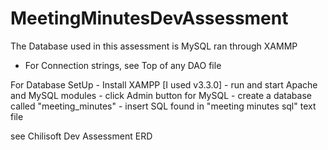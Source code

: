 # MeetingMinutesDevAssessment

The Database used in this assessment is MySQL ran through XAMMP
- For Connection strings, see Top of any DAO file

For Database SetUp
    - Install XAMPP [I used v3.3.0]
    - run and start Apache and MySQL modules
    - click Admin button for MySQL
    - create a database called "meeting_minutes"
    - insert SQL found in "meeting minutes sql" text file

see Chilisoft Dev Assessment ERD